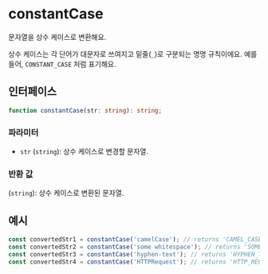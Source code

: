 # constantCase

문자열을 상수 케이스로 변환해요.

상수 케이스는 각 단어가 대문자로 쓰여지고 밑줄(`_`)로 구분되는 명명 규칙이에요. 예를 들어, `CONSTANT_CASE` 처럼 표기해요.

## 인터페이스

```typescript
function constantCase(str: string): string;
```

### 파라미터

- `str` (`string`): 상수 케이스로 변경할 문자열.

### 반환 값

(`string`): 상수 케이스로 변환된 문자열.

## 예시

```typescript
const convertedStr1 = constantCase('camelCase'); // returns 'CAMEL_CASE'
const convertedStr2 = constantCase('some whitespace'); // returns 'SOME_WHITESPACE'
const convertedStr3 = constantCase('hyphen-text'); // returns 'HYPHEN_TEXT'
const convertedStr4 = constantCase('HTTPRequest'); // returns 'HTTP_REQUEST'
```
